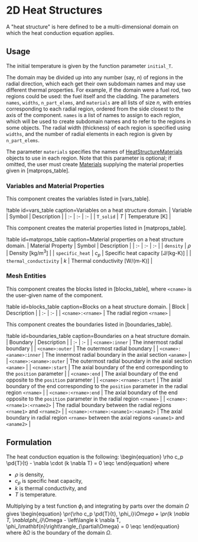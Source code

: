 # 2D Heat Structures

A "heat structure" is here defined to be a multi-dimensional domain on which the
heat conduction equation applies.

## Usage

The initial temperature is given by the function parameter `initial_T`.

The domain may be divided up into any number (say, $n$) of regions in the
radial direction, which each get their own subdomain names and may use different
thermal properties. For example, if the domain were a fuel rod, two regions
could be used: the fuel itself and the cladding. The parameters
`names`, `widths`, `n_part_elems`, and `materials` are all lists of size
$n$, with entries corresponding to each radial region, ordered from the side
closest to the axis of the component. `names` is a list of names
to assign to each region, which will be used to create subdomain names and to
refer to the regions in some objects. The radial width (thickness) of each region
is specified using `widths`, and the number of radial elements in each region is given by
`n_part_elems`.

The parameter `materials` specifies the names of
[HeatStructureMaterials](HeatStructureMaterials/index.md) objects to use in
each region. Note that this parameter is optional; if omitted, the user must
create [Materials](Materials/index.md) supplying the material properties given
in [matprops_table].

### Variables and Material Properties

This component creates the variables listed in [vars_table].

!table id=vars_table caption=Variables on a heat structure domain.
| Variable | Symbol | Description |
| :- | :- | :- |
| `T_solid` | $T$ | Temperature \[K\] |

This component creates the material properties listed in [matprops_table].

!table id=matprops_table caption=Material properties on a heat structure domain.
| Material Property | Symbol | Description |
| :- | :- | :- |
| `density` | $\rho$ | Density \[kg/m$^3$\] |
| `specific_heat` | $c_p$ | Specific heat capacity \[J/(kg-K)\] |
| `thermal_conductivity` | $k$ | Thermal conductivity \[W/(m-K)\] |

### Mesh Entities

This component creates the blocks listed in [blocks_table], where `<cname>` is
the user-given name of the component.

!table id=blocks_table caption=Blocks on a heat structure domain.
| Block | Description |
| :- | :- |
| `<cname>:<rname>` | The radial region `<rname>` |

This component creates the boundaries listed in [boundaries_table].

!table id=boundaries_table caption=Boundaries on a heat structure domain.
| Boundary | Description |
| :- | :- |
| `<cname>:inner` | The innermost radial boundary |
| `<cname>:outer` | The outermost radial boundary |
| `<cname>:<aname>:inner` | The innermost radial boundary in the axial section `<aname>` |
| `<cname>:<aname>:outer` | The outermost radial boundary in the axial section `<aname>` |
| `<cname>:start` | The axial boundary of the end corresponding to the `position` parameter |
| `<cname>:end` | The axial boundary of the end opposite to the `position` parameter |
| `<cname>:<rname>:start` | The axial boundary of the end corresponding to the `position` parameter in the radial region `<rname>` |
| `<cname>:<rname>:end` | The axial boundary of the end opposite to the `position` parameter in the radial region `<rname>` |
| `<cname>:<rname1>:<rname2>` | The radial boundary between the radial regions `<rname1>` and `<rname2>` |
| `<cname>:<rname>:<aname1>:<aname2>` | The axial boundary in radial region `<rname>` between the axial regions `<aname1>` and `<aname2>` |

## Formulation

The heat conduction equation is the following:
\begin{equation}
  \rho c_p \pd{T}{t} - \nabla \cdot (k \nabla T) = 0 \eqc
\end{equation}
where

- $\rho$ is density,
- $c_p$ is specific heat capacity,
- $k$ is thermal conductivity, and
- $T$ is temperature.

Multiplying by a test function $\phi_i$ and integrating by parts over the domain
$\Omega$ gives
\begin{equation}
  \pr{\rho c_p \pd{T}{t}, \phi_i}_\Omega + \pr{k \nabla T, \nabla\phi_i}_\Omega
    - \left\langle k \nabla T, \phi_i\mathbf{n}\right\rangle_{\partial\Omega} = 0 \eqc
\end{equation}
where $\partial\Omega$ is the boundary of the domain $\Omega$.
